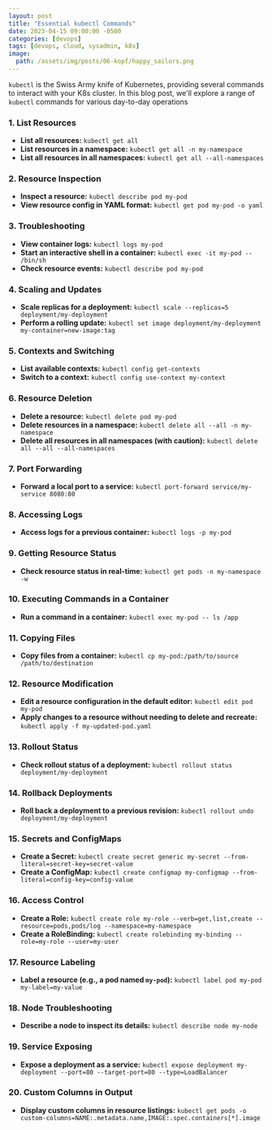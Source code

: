 ```yaml
---
layout: post
title: "Essential kubectl Commands"
date: 2023-04-15 09:00:00 -0500
categories: [devops]
tags: [devops, cloud, sysadmin, k8s]
image:
  path: /assets/img/posts/06-kopf/happy_sailors.png
---
```


`kubectl` is the Swiss Army knife of Kubernetes, providing several commands to interact with your K8s cluster. In this blog post, we'll explore a range of `kubectl` commands for various day-to-day operations


### 1. List Resources

- **List all resources:** `kubectl get all`
- **List resources in a namespace:** `kubectl get all -n my-namespace`
- **List all resources in all namespaces:** `kubectl get all --all-namespaces`

### 2. Resource Inspection

- **Inspect a resource:** `kubectl describe pod my-pod`
- **View resource config in YAML format:** `kubectl get pod my-pod -o yaml`

### 3. Troubleshooting

- **View container logs:** `kubectl logs my-pod`
- **Start an interactive shell in a container:** `kubectl exec -it my-pod -- /bin/sh`
- **Check resource events:** `kubectl describe pod my-pod`

### 4. Scaling and Updates

- **Scale replicas for a deployment:** `kubectl scale --replicas=5 deployment/my-deployment`
- **Perform a rolling update:** `kubectl set image deployment/my-deployment my-container=new-image:tag`

### 5. Contexts and Switching

- **List available contexts:** `kubectl config get-contexts`
- **Switch to a context:** `kubectl config use-context my-context`

### 6. Resource Deletion

- **Delete a resource:** `kubectl delete pod my-pod`
- **Delete resources in a namespace:** `kubectl delete all --all -n my-namespace`
- **Delete all resources in all namespaces (with caution):** `kubectl delete all --all --all-namespaces`

### 7. Port Forwarding

- **Forward a local port to a service:** `kubectl port-forward service/my-service 8080:80`

### 8. Accessing Logs

- **Access logs for a previous container:** `kubectl logs -p my-pod`

### 9. Getting Resource Status

- **Check resource status in real-time:** `kubectl get pods -n my-namespace -w`

### 10. Executing Commands in a Container

- **Run a command in a container:** `kubectl exec my-pod -- ls /app`

### 11. Copying Files

- **Copy files from a container:** `kubectl cp my-pod:/path/to/source /path/to/destination`

### 12. Resource Modification

- **Edit a resource configuration in the default editor:** `kubectl edit pod my-pod`
- **Apply changes to a resource without needing to delete and recreate:** `kubectl apply -f my-updated-pod.yaml`

### 13. Rollout Status

- **Check rollout status of a deployment:** `kubectl rollout status deployment/my-deployment`

### 14. Rollback Deployments

- **Roll back a deployment to a previous revision:** `kubectl rollout undo deployment/my-deployment`

### 15. Secrets and ConfigMaps

- **Create a Secret:** `kubectl create secret generic my-secret --from-literal=secret-key=secret-value`
- **Create a ConfigMap:** `kubectl create configmap my-configmap --from-literal=config-key=config-value`

### 16. Access Control

- **Create a Role:** `kubectl create role my-role --verb=get,list,create --resource=pods,pods/log --namespace=my-namespace`
- **Create a RoleBinding:** `kubectl create rolebinding my-binding --role=my-role --user=my-user`

### 17. Resource Labeling

- **Label a resource (e.g., a pod named `my-pod`):** `kubectl label pod my-pod my-label=my-value`

### 18. Node Troubleshooting

- **Describe a node to inspect its details:** `kubectl describe node my-node`

### 19. Service Exposing

- **Expose a deployment as a service:** `kubectl expose deployment my-deployment --port=80 --target-port=80 --type=LoadBalancer`

### 20. Custom Columns in Output

- **Display custom columns in resource listings:** `kubectl get pods -o custom-columns=NAME:.metadata.name,IMAGE:.spec.containers[*].image`
